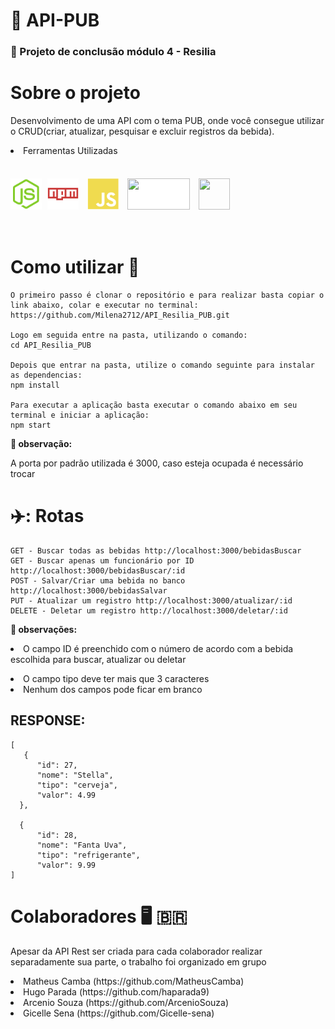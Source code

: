 # :beer: API-PUB
<h3>🚀 Projeto de conclusão módulo 4 - Resilia</h3>

 # Sobre o projeto
<p> Desenvolvimento de uma API com o tema PUB, onde você consegue utilizar o CRUD(criar, atualizar, pesquisar e excluir registros da bebida).
 </p>
 
 <li> Ferramentas Utilizadas</li><br>
<p style="display: inline_block">
   <img align="center" width='50px' height='50px' src='https://raw.githubusercontent.com/devicons/devicon/2ae2a900d2f041da66e950e4d48052658d850630/icons/nodejs/nodejs-original.svg'>
   <img align="center" width='50px' height='50px' style="margin: 5px" src='https://raw.githubusercontent.com/devicons/devicon/2ae2a900d2f041da66e950e4d48052658d850630/icons/npm/npm-original-wordmark.svg'>
   <img align="center" width='50px' height='50px' style="margin: 5px" src='https://raw.githubusercontent.com/devicons/devicon/master/icons/javascript/javascript-plain.svg'>
   <img align="center" width='100px' height='50px' style="background-color: #FFF; margin: 5px" src='https://upload.wikimedia.org/wikipedia/commons/thumb/3/38/SQLite370.svg/382px-SQLite370.svg.png'>
   <img align="center" width='50px' height='50px' style="margin: 5px" src='https://cdn.freelogovectors.net/wp-content/uploads/2020/12/postman-logo.png'>
</p>
<br/>

# Como utilizar :hammer:

```
O primeiro passo é clonar o repositório e para realizar basta copiar o link abaixo, colar e executar no terminal:
https://github.com/Milena2712/API_Resilia_PUB.git

Logo em seguida entre na pasta, utilizando o comando:
cd API_Resilia_PUB

Depois que entrar na pasta, utilize o comando seguinte para instalar as dependencias:
npm install

Para executar a aplicação basta executar o comando abaixo em seu terminal e iniciar a aplicação:
npm start

```

**🚨 observação:** <p> A porta por padrão utilizada é 3000, caso esteja ocupada é necessário trocar</p> 

# ✈️: Rotas

	GET - Buscar todas as bebidas http://localhost:3000/bebidasBuscar
	GET - Buscar apenas um funcionário por ID http://localhost:3000/bebidasBuscar/:id
	POST - Salvar/Criar uma bebida no banco http://localhost:3000/bebidasSalvar
	PUT - Atualizar um registro http://localhost:3000/atualizar/:id
	DELETE - Deletar um registro http://localhost:3000/deletar/:id
  
  **🚨 observações:** <li> O campo ID é preenchido com o número de acordo com a bebida escolhida para buscar, atualizar ou deletar</li> 
  <li> O campo tipo deve ter mais que 3 caracteres</li> 
  <li> Nenhum dos campos pode ficar em branco</li> 
  
  <h2>RESPONSE:</h2>
  
  ```
  [
     {
        "id": 27,
        "nome": "Stella",
        "tipo": "cerveja",
        "valor": 4.99
    },
    
    {
        "id": 28,
        "nome": "Fanta Uva",
        "tipo": "refrigerante",
        "valor": 9.99
  ]
  
  ```
  
  # Colaboradores 🖥️ 🇧🇷
 <p>Apesar da API Rest ser criada para cada colaborador realizar separadamente sua parte, o trabalho foi organizado em grupo</p>
 <li> Matheus Camba (https://github.com/MatheusCamba) </li> 
 <li> Hugo Parada (https://github.com/haparada9)</li>
 <li> Arcenio Souza (https://github.com/ArcenioSouza)</li> 
 <li> Gicelle Sena (https://github.com/Gicelle-sena)</li> 
